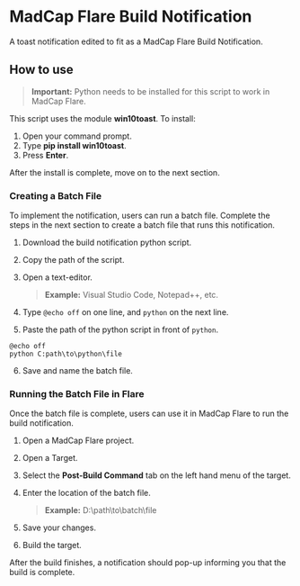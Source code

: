 # MadCap Flare Build Notification

A toast notification edited to fit as a MadCap Flare Build Notification.

## How to use

>**Important:** Python needs to be installed for this script to work in MadCap Flare. 

This script uses the module **win10toast**. To install:

1. Open your command prompt.
2. Type **pip install win10toast**.
3. Press **Enter**. 

After the install is complete, move on to the next section.

### Creating a Batch File

To implement the notification, users can run a batch file. Complete the steps in the next section to create a batch file that runs this notification.

1. Download the build notification python script.
2. Copy the path of the script.
3. Open a text-editor.

    >**Example:** Visual Studio Code, Notepad++, etc.

4. Type `@echo off` on one line, and `python` on the next line.

5. Paste the path of the python script in front of `python`.

```
@echo off
python C:path\to\python\file
```

6. Save and name the batch file.

### Running the Batch File in Flare

Once the batch file is complete, users can use it in MadCap Flare to run the build notification. 

1. Open a MadCap Flare project.
2. Open a Target.
3. Select the **Post-Build Command** tab on the left hand menu of the target.
4. Enter the location of the batch file.
    
    >**Example:** D:\path\to\batch\file
4. Save your changes.
5. Build the target.

After the build finishes, a notification should pop-up informing you that the build is complete. 

